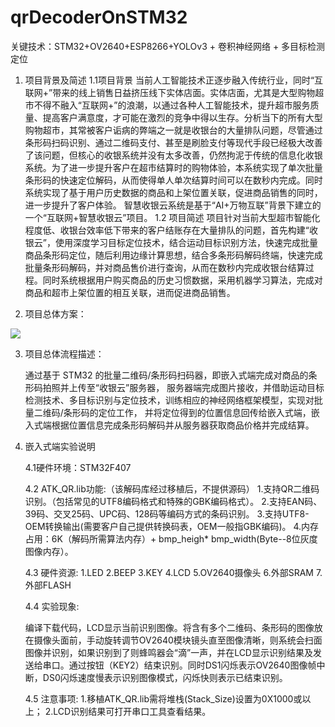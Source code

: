 # qrDecoderOnSTM32
关键技术：STM32+OV2640+ESP8266+YOLOv3 + 卷积神经网络 + 多目标检测定位

1. 项目背景及简述
   1.1项目背景
   当前人工智能技术正逐步融入传统行业，同时“互联网+”带来的线上销售日益挤压线下实体店面。实体店面，尤其是大型购物超市不得不融入“互联网+”的浪潮，以通过各种人工智能技术，提升超市服务质量、提高客户满意度，才可能在激烈的竞争中得以生存。分析当下的所有大型购物超市，其常被客户诟病的弊端之一就是收银台的大量排队问题，尽管通过条形码扫码识别、通过二维码支付、甚至是刷脸支付等现代手段已经极大改善了该问题，但核心的收银系统并没有太多改善，仍然拘泥于传统的信息化收银系统。为了进一步提升客户在超市结算时的购物体验，本系统实现了单次批量条形码的快速定位解码，从而使得单人单次结算时间可以在数秒内完成。同时系统实现了基于用户历史数据的商品和上架位置关联，促进商品销售的同时，进一步提升了客户体验。
   智慧收银云系统是基于“AI+万物互联”背景下建立的一个“互联网+智慧收银云”项目。
   1.2 项目简述
   项目针对当前大型超市智能化程度低、收银台效率低下带来的客户结账存在大量排队的问题，首先构建“收银云”，使用深度学习目标定位技术，结合运动目标识别方法，快速完成批量商品条形码定位，随后利用边缘计算思想，结合多条形码解码终端，快速完成批量条形码解码，并对商品售价进行查询，从而在数秒内完成收银台结算过程。同时系统根据用户购买商品的历史习惯数据，采用机器学习算法，完成对商品和超市上架位置的相互关联，进而促进商品销售。  

2. 项目总体方案：

![](D:\DevelopFiles\STM32\qrDecoderOnSTM32\img\img.png)

3. 项目总体流程描述：

   通过基于 STM32 的批量二维码/条形码扫码器，即嵌入式端完成对商品的条形码拍照并上传至“收银云”服务器， 服务器端完成图片接收，并借助运动目标检测技术、多目标识别与定位技术，训练相应的神经网络框架模型，实现对批量二维码/条形码的定位工作， 并将定位得到的位置信息回传给嵌入式端，嵌入式端根据位置信息完成条形码解码并从服务器获取商品价格并完成结算。  

4. 嵌入式端实验说明

   4.1硬件环境：STM32F407
   
   4.2 ATK_QR.lib功能:（该解码库经过移植后，不提供源码）
   	1.支持QR二维码识别。（包括常见的UTF8编码格式和特殊的GBK编码格式）。
   	2.支持EAN码、39码、交叉25码、UPC码、128码等编码方式的条码识别。
   	3.支持UTF8-OEM转换输出(需要客户自己提供转换码表，OEM一般指GBK编码)。
   	4.内存占用：6K（解码所需算法内存）+ bmp_heigh* bmp_width(Byte--8位灰度图像内存）。	
   
   4.3 硬件资源:
   	1.LED
   	2.BEEP
   	3.KEY
   	4.LCD
   	5.OV2640摄像头
   	6.外部SRAM
   	7.外部FLASH	
   
   4.4 实验现象:
   
   编译下载代码，LCD显示当前识别图像。将含有多个二维码、条形码的图像放在摄像头面前，手动旋转调节OV2640模块镜头直至图像清晰，则系统会扫面图像并识别，如果识别到了则蜂鸣器会“滴”一声，并在LCD显示识别结果及发送给串口。通过按钮（KEY2）结束识别。同时DS1闪烁表示OV2640图像帧中断，DS0闪烁速度慢表示识别图像模式，闪烁快则表示已结束识别。 
   
   4.5 注意事项:
   	1.移植ATK_QR.lib需将堆栈(Stack_Size)设置为0X1000或以上；
   	2.LCD识别结果可打开串口工具查看结果。 

